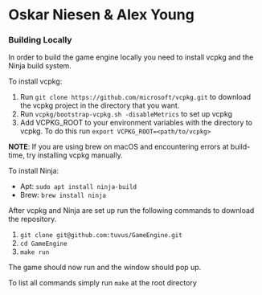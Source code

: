 # Oskar Niesen & Alex Young

### Building Locally

In order to build the game engine locally you need to install vcpkg and the Ninja build system.

To install vcpkg:
1. Run `git clone https://github.com/microsoft/vcpkg.git` to download the vcpkg project in the directory that you want.
2. Run `vcpkg/bootstrap-vcpkg.sh -disableMetrics` to set up vcpkg
3. Add VCPKG_ROOT to your environment variables with the directory to vcpkg.
   To do this run `export VCPKG_ROOT=<path/to/vcpkg>`

**NOTE**: If you are using brew on macOS and encountering errors at build-time, try installing vcpkg manually.

To install Ninja:
* Apt: `sudo apt install ninja-build`
* Brew: `brew install ninja`

After vcpkg and Ninja are set up run the following commands to download the repository.

1. `git clone git@github.com:tuvus/GameEngine.git`
2. `cd GameEngine`
3. `make run`

The game should now run and the window should pop up.

To list all commands simply run `make` at the root directory
